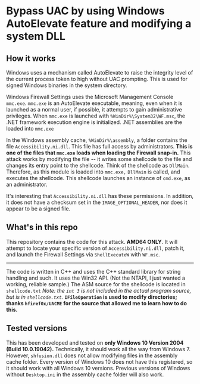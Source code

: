 # Bypass UAC by using Windows AutoElevate feature and modifying a system DLL
## How it works
Windows uses a mechanism called AutoElevate to raise the integrity level of the current process token to high without UAC prompting. This is used for signed Windows binaries in the system directory.

Windows Firewall Settings uses the Microsoft Management Console `mmc.exe`. `mmc.exe` is an AutoElevate executable, meaning, even when it is launched as a normal user, if possible, it attempts to gain administrative privileges. When `mmc.exe` is launched with `%WinDir%\System32\WF.msc`, the .NET framework execution engine is
initialized. .NET assemblies are the loaded into `mmc.exe`

In the Windows assembly cache, `%WinDir%\assembly`, a folder contains the file `Accessibility.ni.dll`. This file has full access by administrators. **This is one of the files that `mmc.exe` loads when loading the Firewall snap-in.**
This attack works by modifying the file -- it writes some shellcode to the file and changes its entry point to the shellcode. Think of the shellcode as `DllMain`.
Therefore, as this module is loaded into `mmc.exe,` `DllMain` is called, and executes the shellcode. This shellcode launches an instance of `cmd.exe`, as an administrator.

It's interesting that `Accessibility.ni.dll` has these permissions. In addition, it does not have a checksum set in the `IMAGE_OPTIONAL_HEADER`, nor does it appear to be a signed file.

## What's in this repo
This repository contains the code for this attack. **AMD64 ONLY**. It will attempt to locate your specific version of `Accessibility.ni.dll`, patch it, and launch the Firewall Settings via `ShellExecuteW` with `WF.msc`.

---

The code is written in C++ and uses the C++ standard library for string handling and such. It uses the Win32 API. (Not the NTAPI, I just wanted a working, reliable sample.) The ASM source for the shellcode is located in `shellcode.txt` *Note: the `int 3` is not included in the actual program source, but is in `shellcode.txt`.*
**`IFileOperation` is used to modify directories; thanks `hfiref0x/UACME` for the source that allowed me to learn how to do this.**

## Tested versions
This has been developed and tested on **only Windows 10 Version 2004 (Build 10.0.19042).** Technically, it should work all the way from Windows 7. However, `shfusion.dll` does not allow modifying files in the assembly cache folder. Every version of Windows 10 does not have this registered, so it should work with all Windows 10 versions. Previous versions of Windows without `Desktop.ini` in the assembly cache folder will also work.
